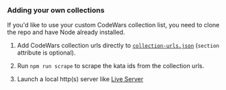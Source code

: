 ### Adding your own collections

If you'd like to use your custom CodeWars collection list, you need to clone the repo and have Node already installed.

1. Add CodeWars collection urls directly to [`collection-urls.json`](js%5Cscraper%5Ccollection-urls.json) (`section` attribute is optional).

2. Run `npm run scrape` to scrape the kata ids from the collection urls.

3. Launch a local http(s) server like [Live Server](https://marketplace.visualstudio.com/items?itemName=ritwickdey.LiveServer)
